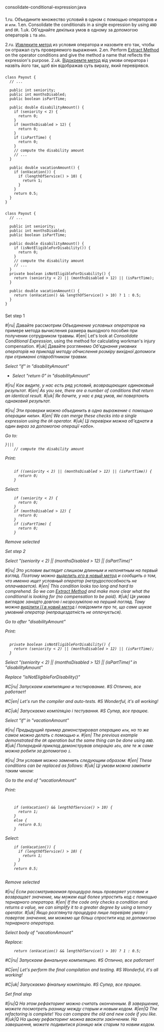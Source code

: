 consolidate-conditional-expression:java

###

1.ru. Объедините множество условий в одном с помощью операторов <code>и</code> и <code>или</code>.
1.en. Consolidate the conditionals in a single expression by using <code>AND</code> and <code>OR</code>.
1.uk. Об'єднайте декілька умов в одному за допомогою операторів <code>і</code> та <code>або</code>.

2.ru. <a href="/extract-method">Извлеките метод</a> из условия оператора и назовите его так, чтобы он отражал суть проверяемого выражения.
2.en. Perform <a href="/extract-method">Extract Method</a> on the operator conditions and give the method a name that reflects the expression's purpose.
2.uk. <a href="/extract-method">Відокремте метод</a> від умови оператора і назвіть його так, щоб він відображав суть виразу, який перевірявся.



###

```
class Payout {
  // ...

  public int seniority;
  public int monthsDisabled;
  public boolean isPartTime;

  public double disabilityAmount() {
    if (seniority < 2) {
      return 0;
    }
    if (monthsDisabled > 12) {
      return 0;
    }
    if (isPartTime) {
      return 0;
    }
    // compute the disability amount
    // ...
  }

  public double vacationAmount() {
    if (onVacation()) {
      if (lengthOfService() > 10) {
        return 1;
      }
    }
    return 0.5;
  }
}
```

###

```
class Payout {
  // ...

  public int seniority;
  public int monthsDisabled;
  public boolean isPartTime;

  public double disabilityAmount() {
    if (isNotEligibleForDisability()) {
      return 0;
    }
    // compute the disability amount
    // ...
  }
  private boolean isNotEligibleForDisability() {
    return (seniority < 2) || (monthsDisabled > 12) || (isPartTime);
  }

  public double vacationAmount() {
    return (onVacation() && lengthOfService() > 10) ? 1 : 0.5;
  }
}
```

###

Set step 1

#|ru| Давайте рассмотрим <i>Объединение условных операторов</i> на примере метода вычисления размера выходного пособия при получении сотрудником травмы.
#|en| Let's look at <i>Consolidate Conditional Expression</i>, using the method for calculating workman's injury compensation.
#|uk| Давайте розглянемо <i>Об'єднання умовних операторів<i> на прикладі методу обчислення розміру вихідної допомоги при отриманні співробітником травми.

Select "if" in "disabilityAmount"
+ Select "return 0" in "disabilityAmount"

#|ru| Как видите, у нас есть ряд условий, возвращающих одинаковый результат.
#|en| As you see, there are a number of conditions that return an identical result.
#|uk| Як бачите, у нас є ряд умов, які повертають однаковий результат.

#|ru| Эти проверки можно объединить в одно выражение с помощью операции «или».
#|en| We can merge these checks into a single expression using the <code>OR</code> operator.
#|uk| Ці перевірки можна об'єднати в один вираз за допомогою операції «або».

Go to:
```
}|||
    // compute the disability amount
```

Print:
```

    if ((seniority < 2) || (monthsDisabled > 12) || (isPartTime)) {
      return 0;
    }
```

Select:
```
    if (seniority < 2) {
      return 0;
    }
    if (monthsDisabled > 12) {
      return 0;
    }
    if (isPartTime) {
      return 0;
    }

```

Remove selected

Set step 2

Select "(seniority < 2) || (monthsDisabled > 12) || (isPartTime)"

#|ru| Это условие выглядит слишком длинным и непонятным на первый взгляд. Поэтому можно <a href="/extract-method">выделить его в новый метод</a> и сообщить о том, что именно ищет условный оператор (нетрудоспособность не оплачивается).
#|en| This condition looks too long and hard to comprehend. So we can <a href="/extract-method">Extract Method</a> and make more clear what the conditional is looking for (no compensation to be paid).
#|uk| Ця умова виглядає занадто довгою і незрозумілою на перший погляд. Тому можна <a href="/extract-method">виділити її в новий метод</a> і повідомити про те, що саме шукає умовний оператор (непрацездатність не оплачується).

Go to after "disabilityAmount"

Print:
```

  private boolean isNotEligibleForDisability() {
    return (seniority < 2) || (monthsDisabled > 12) || (isPartTime);
  }
```

Select "(seniority < 2) || (monthsDisabled > 12) || (isPartTime)" in "disabilityAmount"

Replace "isNotEligibleForDisability()"

#C|ru| Запускаем компиляцию и тестирование.
#S Отлично, все работает!

#C|en| Let's run the compiler and auto-tests.
#S Wonderful, it's all working!

#C|uk| Запускаємо компіляцію і тестування.
#S Супер, все працює.

Select "if" in "vacationAmount"

#|ru| Предыдущий пример демонстрировал операцию <code>или</code>, но то же самое можно делать с помощью <code>и</code>.
#|en| The previous example demonstrated the <code>OR</code> operation but the same thing can be done using <code>AND</code>.
#|uk| Попередній приклад демонстрував операцію <code>або</code>, але те ж саме можна робити за допомогою <code>і</code>.

#|ru| Эти условия можно заменить следующим образом:
#|en| These conditions can be replaced as follows:
#|uk| Ці умови можна замінити таким чином:

Go to the end of "vacationAmount"

Print:
```


    if (onVacation() && lengthOfService() > 10) {
      return 1;
    }
    else {
      return 0.5;
    }
```

Select:
```
    if (onVacation()) {
      if (lengthOfService() > 10) {
        return 1;
      }
    }
    return 0.5;


```

Remove selected

#|ru| Если рассматриваемая процедура лишь проверяет условие и возвращает значение, мы можем ещё более упростить код с помощью тернарного оператора.
#|en| If the code only checks a condition and returns a value, we can simplify it to a greater degree by using a ternary operator.
#|uk| Якщо розглянута процедура лише перевіряє умову і повертає значення, ми можемо ще більш спростити код за допомогою тернарного оператора.

Select body of "vacationAmount"

Replace:
```
    return (onVacation() && lengthOfService() > 10) ? 1 : 0.5;
```

#C|ru| Запускаем финальную компиляцию.
#S Отлично, все работает!

#C|en| Let's perform the final compilation and testing.
#S Wonderful, it's all working!

#C|uk| Запускаємо фінальну компіляцію.
#S Супер, все працює.

Set final step

#|ru|Q На этом рефакторинг можно считать оконченным. В завершение, можете посмотреть разницу между старым и новым кодом.
#|en|Q The refactoring is complete! You can compare the old and new code if you like.
#|uk|Q На цьому рефакторинг можна вважати закінченим. На завершення, можете подивитися різницю між старим та новим кодом.